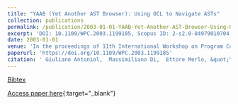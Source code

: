 ```yaml
---
title: "YAAB (Yet Another AST Browser): Using OCL to Navigate ASTs"
collection: publications
permalink: /publication/2003-01-01-YAAB-Yet-Another-AST-Browser-Using-OCL-to-Navigate-ASTs
excerpt: 'DOI: 10.1109/WPC.2003.1199185, Scopus ID: 2-s2.0-84979010704, Cited by: 14'
date: 2003-01-01
venue: 'In the proceedings of 11th International Workshop on Program Comprehension (IWPC 2003), May 10-11, 2003, Portland, Oregon, USA'
paperurl: 'https://doi.org/10.1109/WPC.2003.1199185'
citation: ' Giuliano Antoniol,  Massimiliano Di,  Ettore Merlo, &quot;YAAB (Yet Another AST Browser): Using OCL to Navigate ASTs.&quot; In the proceedings of 11th International Workshop on Program Comprehension (IWPC 2003), May 10-11, 2003, Portland, Oregon, USA, 2003.'
---
```

[Bibtex](https://dblp.org/rec/bib/conf/iwpc/AntoniolPM03)

[Access paper here](https://doi.org/10.1109/WPC.2003.1199185){:target="_blank"}
